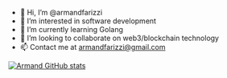 - 👋 Hi, I’m @armandfarizzi
- 👀 I’m interested in software development
- 🌱 I’m currently learning Golang
- 💞️ I’m looking to collaborate on web3/blockchain technology
- 📫 Contact me at armandfarizzi@gmail.com

[![Armand GitHub stats](https://github-readme-stats.vercel.app/api?username=armandfarizzi)](https://github.com/anuraghazra/github-readme-stats)

<!---
armandfarizzi/armandfarizzi is a ✨ special ✨ repository because its `README.md` (this file) appears on your GitHub profile.
You can click the Preview link to take a look at your changes.
--->

